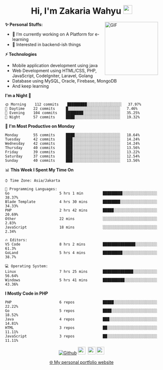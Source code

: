 <h1 align="center">Hi, I'm Zakaria Wahyu <img src="https://github.com/TheDudeThatCode/TheDudeThatCode/blob/master/Assets/Hi.gif" width="29px"></h1>

<img align="right" alt="GIF" height="175px" src="https://www.nayakapratama.co.id/wp-content/uploads/2019/07/Website-Maintenance.gif" />

**✨ Personal Stuffs:**
- 🔭 I’m currently working on A Platform for e-learning 
- 🌱 Interested in backend-ish things

**⚡ Technologies**
- Mobile application development using java
- Web Development using HTML/CSS, PHP, JavaScript, CodeIgniter, Laravel, Golang
- Database using MySQL, Oracle, Firebase, MongoDB
- And keep learning

<!--START_SECTION:waka-->
**I'm a Night 🦉** 

```text
🌞 Morning    112 commits    █████████░░░░░░░░░░░░░░░░   37.97% 
🌆 Daytime    22 commits     █░░░░░░░░░░░░░░░░░░░░░░░░   7.46% 
🌃 Evening    104 commits    ████████░░░░░░░░░░░░░░░░░   35.25% 
🌙 Night      57 commits     ████░░░░░░░░░░░░░░░░░░░░░   19.32%

```
📅 **I'm Most Productive on Monday** 

```text
Monday       55 commits     ████░░░░░░░░░░░░░░░░░░░░░   18.64% 
Tuesday      42 commits     ███░░░░░░░░░░░░░░░░░░░░░░   14.24% 
Wednesday    42 commits     ███░░░░░░░░░░░░░░░░░░░░░░   14.24% 
Thursday     40 commits     ███░░░░░░░░░░░░░░░░░░░░░░   13.56% 
Friday       39 commits     ███░░░░░░░░░░░░░░░░░░░░░░   13.22% 
Saturday     37 commits     ███░░░░░░░░░░░░░░░░░░░░░░   12.54% 
Sunday       40 commits     ███░░░░░░░░░░░░░░░░░░░░░░   13.56%

```


📊 **This Week I Spent My Time On** 

```text
⌚︎ Time Zone: Asia/Jakarta

💬 Programming Languages: 
Go                       5 hrs 1 min         █████████░░░░░░░░░░░░░░░░   38.37% 
Blade Template           4 hrs 30 mins       ████████░░░░░░░░░░░░░░░░░   34.33% 
PHP                      2 hrs 42 mins       █████░░░░░░░░░░░░░░░░░░░░   20.69% 
Other                    22 mins             ░░░░░░░░░░░░░░░░░░░░░░░░░   2.83% 
JavaScript               18 mins             ░░░░░░░░░░░░░░░░░░░░░░░░░   2.34%

🔥 Editors: 
VS Code                  8 hrs 2 mins        ███████████████░░░░░░░░░░   61.3% 
GoLand                   5 hrs 4 mins        █████████░░░░░░░░░░░░░░░░   38.7%

💻 Operating System: 
Linux                    7 hrs 25 mins       ██████████████░░░░░░░░░░░   56.64% 
Windows                  5 hrs 41 mins       ██████████░░░░░░░░░░░░░░░   43.36%

```

**I Mostly Code in PHP** 

```text
PHP                      6 repos             █████░░░░░░░░░░░░░░░░░░░░   22.22% 
Go                       5 repos             ████░░░░░░░░░░░░░░░░░░░░░   18.52% 
Java                     4 repos             ███░░░░░░░░░░░░░░░░░░░░░░   14.81% 
HTML                     3 repos             ██░░░░░░░░░░░░░░░░░░░░░░░   11.11% 
JavaScript               3 repos             ██░░░░░░░░░░░░░░░░░░░░░░░   11.11%

```



<!--END_SECTION:waka-->

<p align="center">
<a href="https://github.com/zakariawahyu" target="_blank"><img alt="Github" src="https://img.shields.io/badge/GitHub-%2312100E.svg?&style=for-the-badge&logo=Github&logoColor=white" /></a>
<a href="https://www.twitter.com/_zakariawahyu"><img src="https://img.shields.io/badge/twitter-%231DA1F2.svg?&style=for-the-badge&logo=twitter&logoColor=white" height=25></a> 
<a href="https://www.linkedin.com/in/zakariawahyu"><img src="https://img.shields.io/badge/linkedin-%230077B5.svg?&style=for-the-badge&logo=linkedin&logoColor=white" height=25></a> 
<a href="https://www.instagram.com/_zakariawahyu"><img src="https://img.shields.io/badge/instagram-%23E4405F.svg?&style=for-the-badge&logo=instagram&logoColor=white" height=25></a></p>
<p align="center"><a href="https://www.zakariawahyu.site">🌐 My personal portfolio website</a></p>
